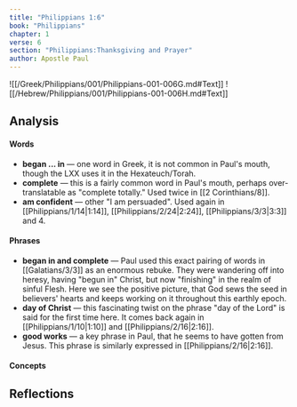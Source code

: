 ```yaml
---
title: "Philippians 1:6"
book: "Philippians"
chapter: 1
verse: 6
section: "Philippians:Thanksgiving and Prayer"
author: Apostle Paul
---
```

![[/Greek/Philippians/001/Philippians-001-006G.md#Text]]
![[/Hebrew/Philippians/001/Philippians-001-006H.md#Text]]

## Analysis

#### Words
- **began ... in** — one word in Greek, it is not common in Paul's mouth, though the LXX uses it in the Hexateuch/Torah.
- **complete** — this is a fairly common word in Paul's mouth, perhaps over-translatable as "complete totally."  Used twice in [[2 Corinthians/8]].
- **am confident** — other "I am persuaded".  Used again in [[Philippians/1/14|1:14]], [[Philippians/2/24|2:24]], [[Philippians/3/3|3:3]] and 4.

#### Phrases
- **began in and complete** — Paul used this exact pairing of words in [[Galatians/3/3]] as an enormous rebuke.  They were wandering off into heresy, having "begun in" Christ, but now "finishing" in the realm of sinful Flesh.  Here we see the positive picture, that God sews the seed in believers' hearts and keeps working on it throughout this earthly epoch.
- **day of Christ** — this fascinating twist on the phrase "day of the Lord" is said for the first time here.  It comes back again in [[Philippians/1/10|1:10]] and [[Philippians/2/16|2:16]].
- **good works** — a key phrase in Paul, that he seems to have gotten from Jesus.  This phrase is similarly expressed in [[Philippians/2/16|2:16]].

#### Concepts

## Reflections
